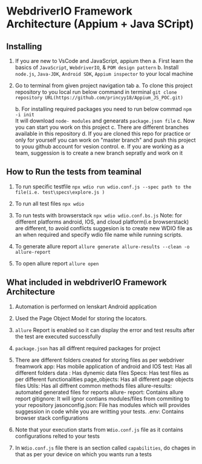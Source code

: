 WebdriverIO Framework Architecture (Appium + Java SCript)
===============

Installing
----------

1. If you are new to VsCode and JavaScript, appium then
    a. First learn the basics of `JavaScript`, `WebdriverIO`, & `POM design pattern`
    b. Install `node.js`, `Java-JDK`, `Android SDK`, `Appium inspector` to your local machine

2. Go to terminal from given project navigation tab
    a. To clone this project repository to you local run below command in terminal
        `git clone repository URL(https://github.com/princyy18/Appium_JS_POC.git)` 
        
    b. For installing required packages you need to run below commad
        `npm -i init`   
        It will download `node- modules` and genearats `package.json file` 
    c. Now you can start you work on this project
    c. There are different branches available in this repository
    d. If you are cloned this repo for practice or only for yourself you can work on "master branch" and push this project to youu github account for vesion control.
    e. If you are working as a team, suggession is to create a new branch sepratly and work on it

How to Run the tests from teaminal
--------------------
1. To run specific testfile
    `npx wdio run wdio.conf.js --spec path to the file(i.e. test\specs\explore.js )`   

2. To run all test files
    `npx wdio`

3. To run tests with browserstack
    `npx wdio wdio.conf.bs.js` 
    Note: for different platforms android, IOS, and cloud platform(i.e browserstack) are different, to avoid conflicts suggesion is to create new WDIO file as an when required and specify wdio file name while running scripts.

4. To generate allure report
    `allure generate allure-results --clean -o allure-report` 

5. To open allure report
    `allure open` 

What included in webdriverIO Framework Architecture
------------------------------------------------
1. Automation is performed on lenskart Android application
2. Used the Page Object Model for storing the locators.
3. `allure` Report is enabled so it can display the error and test results after the test are executed successfully
4. `package.json` has all diffrent required packages for project
5. There are different folders created for storing files as per webdriver freamwork
    app: Has mobile application of android and IOS
    test: Has all different folders 
        data : Has dynemic data files 
        Specs: Has test files as per different functionalities
        page_objects: Has all different page objects files
        Utils: Has all diffrent common methods files
    allure-results: automated generated files for reports
    allure- report: Contains allure report
    gitignore: It will ignor contians modules/files from commiting to your repository
    jasonconfig.json: File has modules which will provides suggession in code while you are writting your tests.
    .env: Contains browser stack configurations
    
    
6. Note that your execution starts from `Wdio.conf.js` file as it contains configurations relted to your tests
7. In `Wdio.conf.js` file there is an section called `capabilities`, do chages in that as per your device on which you wants run a tests

 


    
